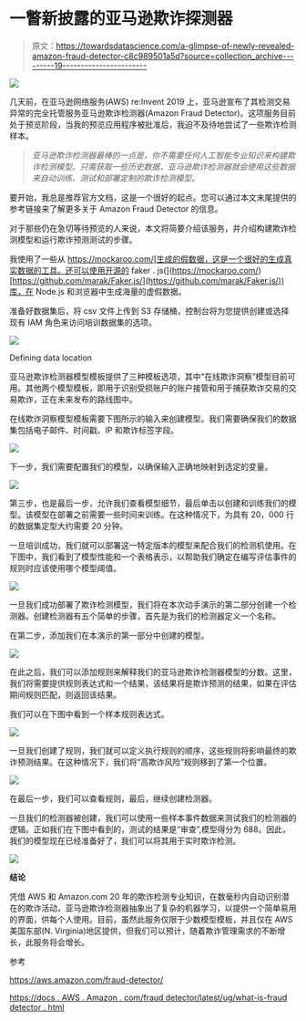 # 一瞥新披露的亚马逊欺诈探测器

> 原文：<https://towardsdatascience.com/a-glimpse-of-newly-revealed-amazon-fraud-detector-c8c989501a5d?source=collection_archive---------19----------------------->

![](img/f1dd0e9f867a38f750dceb6c87212db5.png)

几天前，在亚马逊网络服务(AWS) re:Invent 2019 上，亚马逊宣布了其检测交易异常的完全托管服务亚马逊欺诈检测器(Amazon Fraud Detector)。这项服务目前处于预览阶段，当我的预览应用程序被批准后，我迫不及待地尝试了一些欺诈检测样本。

> *亚马逊欺诈检测器最棒的一点是，你不需要任何人工智能专业知识来构建欺诈检测模型。只需获取一些历史数据，亚马逊欺诈检测器就会使用这些数据来自动训练、测试和部署定制的欺诈检测模型。*

要开始，我总是推荐官方文档，这是一个很好的起点。您可以通过本文末尾提供的参考链接来了解更多关于 Amazon Fraud Detector 的信息。

对于那些仍在急切等待预览的人来说，本文将简要介绍该服务，并介绍构建欺诈检测模型和运行欺诈预测测试的步骤。

我使用了一些从 https://mockaroo.com/[生成的假数据，这是一个很好的生成真实数据的工具。还可以使用开源的 faker . js(](https://mockaroo.com/)[https://github.com/marak/Faker.js/](https://github.com/marak/Faker.js/))库，在 Node.js 和浏览器中生成海量的虚假数据。

准备好数据集后，将 csv 文件上传到 S3 存储桶，控制台将为您提供创建或选择现有 IAM 角色来访问培训数据集的选项。

![](img/2e05031a3889ecdb2196e8b0d157de5f.png)

Defining data location

亚马逊欺诈检测器模型模板提供了三种模板选项，其中“在线欺诈洞察”模型目前可用。其他两个模型模板，即用于识别受损账户的账户接管和用于捕获欺诈交易的交易欺诈，正在未来发布的路线图中。

在线欺诈洞察模型模板需要下图所示的输入来创建模型。我们需要确保我们的数据集包括电子邮件、时间戳、IP 和欺诈标签字段。

![](img/d1ac7832b8e7918bb7696c6ed25577a0.png)

下一步，我们需要配置我们的模型，以确保输入正确地映射到选定的变量。

![](img/f1ce5dbb084c89128e3fbaf9d5750f6f.png)

第三步，也是最后一步，允许我们查看模型细节，最后单击以创建和训练我们的模型。该模型在部署之前需要一些时间来训练。在这种情况下，为具有 20，000 行的数据集定型大约需要 20 分钟。

一旦培训成功，我们就可以部署这一特定版本的模型来配合我们的检测机使用。在下图中，我们看到了模型性能和一个表格表示，以帮助我们确定在编写评估事件的规则时应该使用哪个模型阈值。

![](img/212d4b3e9c1cd6a49a3b04f00cd4167e.png)

一旦我们成功部署了欺诈检测模型，我们将在本次动手演示的第二部分创建一个检测器。创建检测器有五个简单的步骤，首先是为我们的检测器定义一个名称。

在第二步，添加我们在本演示的第一部分中创建的模型。

![](img/0b84eb96c0f935ba26e37d644d373841.png)

在此之后，我们可以添加规则来解释我们的亚马逊欺诈检测器模型的分数。这里，我们将需要提供规则表达式和一个结果，该结果将是欺诈预测的结果，如果在评估期间规则匹配，则返回该结果。

我们可以在下图中看到一个样本规则表达式。

![](img/29090e7cf2f27a087cddba24d575f777.png)

一旦我们创建了规则，我们就可以定义执行规则的顺序，这些规则将影响最终的欺诈预测结果。在这种情况下，我们将“高欺诈风险”规则移到了第一个位置。

![](img/9547e079870eb9a71e5aa2a8a8cf5dd0.png)

在最后一步，我们可以查看规则，最后，继续创建检测器。

一旦我们的检测器被创建，我们可以使用一些样本事件数据来测试我们的检测器的逻辑。正如我们在下图中看到的，测试的结果是“审查”,模型得分为 688。因此，我们的模型现在已经准备好了，我们可以将其用于实时欺诈检测。

![](img/32df8e90b250a216f1d086107950b24b.png)

**结论**

凭借 AWS 和 Amazon.com 20 年的欺诈检测专业知识，在数毫秒内自动识别潜在的欺诈活动，亚马逊欺诈检测器抽象出了复杂的机器学习，以提供一个简单易用的界面，供每个人使用。目前，虽然此服务仅限于少数模型模板，并且仅在 AWS 美国东部(N. Virginia)地区提供，但我们可以预计，随着欺诈管理需求的不断增长，此服务将会增长。

参考

https://aws.amazon.com/fraud-detector/

[https://docs . AWS . Amazon . com/fraud detector/latest/ug/what-is-fraud detector . html](https://docs.aws.amazon.com/frauddetector/latest/ug/what-is-frauddetector.html)